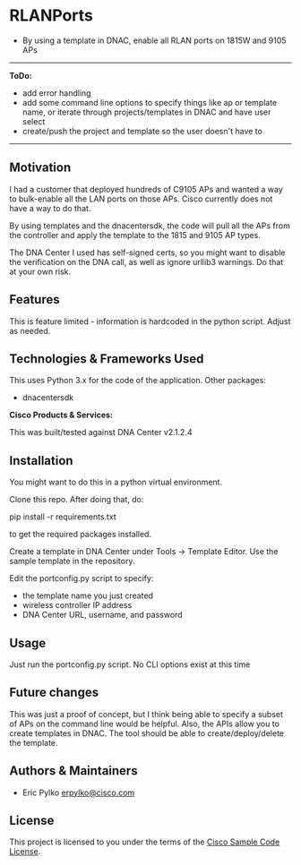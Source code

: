 # RLANPorts

* By using a template in DNAC, enable all RLAN ports on 1815W and 9105 APs

---

**ToDo:**

 - add error handling
 - add some command line options to specify things like ap or template name,
   or iterate through projects/templates in DNAC and have user select
 - create/push the project and template so the user doesn't have to

---

## Motivation

I had a customer that deployed hundreds of C9105 APs and wanted a way to bulk-enable
all the LAN ports on those APs. Cisco currently does not have a way to do that.

By using templates and the dnacentersdk, the code will pull all the APs from the controller
and apply the template to the 1815 and 9105 AP types.

The DNA Center I used has self-signed certs, so you might want to disable the verification
on the DNA call, as well as ignore urllib3 warnings. Do that at your own risk.

## Features

This is feature limited - information is hardcoded in the python script. Adjust as needed.

## Technologies & Frameworks Used

This uses Python 3.x for the code of the application. Other packages:

 - dnacentersdk

**Cisco Products & Services:**

This was built/tested against DNA Center v2.1.2.4

## Installation

You might want to do this in a python virtual environment.

Clone this repo. After doing that, do:

  pip install -r requirements.txt

to get the required packages installed.

Create a template in DNA Center under Tools -> Template Editor. Use
the sample template in the repository.

Edit the portconfig.py script to specify:
 - the template name you just created
 - wireless controller IP address
 - DNA Center URL, username, and password


## Usage

Just run the portconfig.py script. No CLI options exist at this time


## Future changes

This was just a proof of concept, but I think being able to specify a subset
of APs on the command line would be helpful. Also, the APIs allow you to create
templates in DNAC. The tool should be able to create/deploy/delete the template.

## Authors & Maintainers

- Eric Pylko <erpylko@cisco.com>

## License

This project is licensed to you under the terms of the [Cisco Sample
Code License](./LICENSE).

